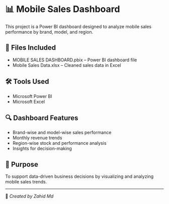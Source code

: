 # 📊 Mobile Sales Dashboard

This project is a Power BI dashboard designed to analyze mobile sales performance by brand, model, and region.

## 📁 Files Included
- MOBILE SALES DASHBOARD.pbix – Power BI dashboard file
- Mobile Sales Data.xlsx – Cleaned sales data in Excel

## 🛠 Tools Used
- Microsoft Power BI
- Microsoft Excel

## 🔍 Dashboard Features
- Brand-wise and model-wise sales performance
- Monthly revenue trends
- Region-wise stock and performance analysis
- Insights for decision-making

## 🎯 Purpose
To support data-driven business decisions by visualizing and analyzing mobile sales trends.

---

📌 *Created by Zahid Md*
